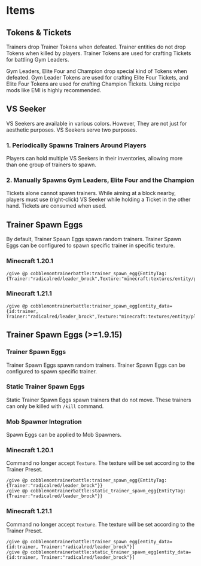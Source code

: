 # Items

## Tokens & Tickets

Trainers drop Trainer Tokens when defeated. Trainer entities do not drop Tokens when killed by players. Trainer Tokens are used for crafting Tickets for battling Gym Leaders.

Gym Leaders, Elite Four and Champion drop special kind of Tokens when defeated. Gym Leader Tokens are used for crafting Elite Four Tickets, and Elite Four Tokens are used for crafting Champion Tickets. Using recipe mods like EMI is highly recommended. 

## VS Seeker

VS Seekers are available in various colors. However, They are not just for aesthetic purposes. VS Seekers serve two purposes.

### 1. Periodically Spawns Trainers Around Players

Players can hold multiple VS Seekers in their inventories, allowing more than one group of trainers to spawn.

### 2. Manually Spawns Gym Leaders, Elite Four and the Champion

Tickets alone cannot spawn trainers. While aiming at a block nearby, players must use (right-click) VS Seeker while holding a Ticket in the other hand. Tickets are consumed when used.

## Trainer Spawn Eggs

By default, Trainer Spawn Eggs spawn random trainers. Trainer Spawn Eggs can be configured to spawn specific trainer in specific texture.

### Minecraft 1.20.1

```
/give @p cobblemontrainerbattle:trainer_spawn_egg{EntityTag:{Trainer:"radicalred/leader_brock",Texture:"minecraft:textures/entity/player/slim/steve.png"}}
```

### Minecraft 1.21.1

```
/give @p cobblemontrainerbattle:trainer_spawn_egg[entity_data={id:trainer, Trainer:"radicalred/leader_brock",Texture:"minecraft:textures/entity/player/slim/steve.png"}]
```

## Trainer Spawn Eggs (>=1.9.15)

### Trainer Spawn Eggs

Trainer Spawn Eggs spawn random trainers. Trainer Spawn Eggs can be configured to spawn specific trainer.

### Static Trainer Spawn Eggs

Static Trainer Spawn Eggs spawn trainers that do not move. These trainers can only be killed with `/kill` command.

### Mob Spawner Integration

Spawn Eggs can be applied to Mob Spawners.

### Minecraft 1.20.1

Command no longer accept `Texture`. The texture will be set according to the Trainer Preset.

```
/give @p cobblemontrainerbattle:trainer_spawn_egg{EntityTag:{Trainer:"radicalred/leader_brock"}}
/give @p cobblemontrainerbattle:static_trainer_spawn_egg{EntityTag:{Trainer:"radicalred/leader_brock"}}
```

### Minecraft 1.21.1

Command no longer accept `Texture`. The texture will be set according to the Trainer Preset.

```
/give @p cobblemontrainerbattle:trainer_spawn_egg[entity_data={id:trainer, Trainer:"radicalred/leader_brock"}]
/give @p cobblemontrainerbattle:static_trainer_spawn_egg[entity_data={id:trainer, Trainer:"radicalred/leader_brock"}]
```